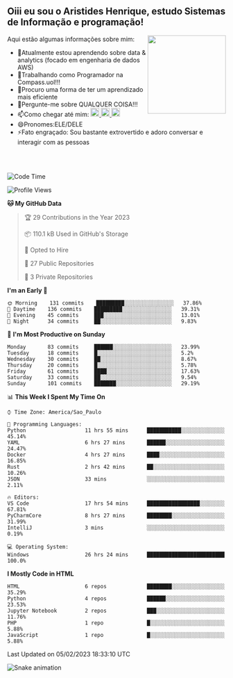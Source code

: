 ## Oiii eu sou o Aristides Henrique, estudo Sistemas de Informação e programação!

<div >
Aqui estão algumas informações sobre mim:<img align="right" height="180em" src="https://user-images.githubusercontent.com/97318481/177042589-45d62122-82a9-4a32-b3a7-87b322825b2f.png">
</div>

- 🌱Atualmente estou aprendendo sobre data & analytics (focado em engenharia de dados AWS)
- 👯Trabalhando como Programador na Compass.uol!!!
- 🤔Procuro uma forma de ter um aprendizado mais eficiente
- 💬Pergunte-me sobre QUALQUER COISA!!!
- 📫Como chegar até mim:
  <a href="https://www.instagram.com/aryhenry/" target="_blank">
  <img src="https://img.shields.io/badge/-Instagram-%23E4405F?style=for-the-badge&logo=instagram&logoColor=black" height="20px">
  </a>
  <a href="https://www.linkedin.com/in/aristides-henrique/" target="_blank">
  <img src="https://img.shields.io/badge/-LinkedIn-%230077B5?style=for-the-badge&logo=linkedin&logoColor=black" height="20px">
  </a> 
  <a href="mailto:arihenriqueuna@gmail.com">
  <img src="https://img.shields.io/badge/-Gmail-%23333?style=for-the-badge&logo=gmail&logoColor=white" height="20px">
  </a>
- 😄Pronomes:ELE/DELE
- ⚡Fato engraçado: Sou bastante extrovertido e adoro conversar e interagir com as pessoas
<br/>
<br/>

<!--START_SECTION:waka-->
![Code Time](http://img.shields.io/badge/Code%20Time-371%20hrs%2051%20mins-blue)

![Profile Views](http://img.shields.io/badge/Profile%20Views-1-blue)

**🐱 My GitHub Data** 

> 🏆 29 Contributions in the Year 2023
 > 
> 📦 110.1 kB Used in GitHub's Storage 
 > 
> 💼 Opted to Hire
 > 
> 📜 27 Public Repositories 
 > 
> 🔑 3 Private Repositories  
 > 
**I'm an Early 🐤** 

```text
🌞 Morning    131 commits    █████████░░░░░░░░░░░░░░░░   37.86% 
🌇 Daytime    136 commits    █████████░░░░░░░░░░░░░░░░   39.31% 
🌃 Evening    45 commits     ███░░░░░░░░░░░░░░░░░░░░░░   13.01% 
🌙 Night      34 commits     ██░░░░░░░░░░░░░░░░░░░░░░░   9.83%

```
📅 **I'm Most Productive on Sunday** 

```text
Monday       83 commits     ██████░░░░░░░░░░░░░░░░░░░   23.99% 
Tuesday      18 commits     █░░░░░░░░░░░░░░░░░░░░░░░░   5.2% 
Wednesday    30 commits     ██░░░░░░░░░░░░░░░░░░░░░░░   8.67% 
Thursday     20 commits     █░░░░░░░░░░░░░░░░░░░░░░░░   5.78% 
Friday       61 commits     ████░░░░░░░░░░░░░░░░░░░░░   17.63% 
Saturday     33 commits     ██░░░░░░░░░░░░░░░░░░░░░░░   9.54% 
Sunday       101 commits    ███████░░░░░░░░░░░░░░░░░░   29.19%

```


📊 **This Week I Spent My Time On** 

```text
⌚︎ Time Zone: America/Sao_Paulo

💬 Programming Languages: 
Python                   11 hrs 55 mins      ███████████░░░░░░░░░░░░░░   45.14% 
YAML                     6 hrs 27 mins       ██████░░░░░░░░░░░░░░░░░░░   24.47% 
Docker                   4 hrs 27 mins       ████░░░░░░░░░░░░░░░░░░░░░   16.85% 
Rust                     2 hrs 42 mins       ██░░░░░░░░░░░░░░░░░░░░░░░   10.26% 
JSON                     33 mins             ░░░░░░░░░░░░░░░░░░░░░░░░░   2.11%

🔥 Editors: 
VS Code                  17 hrs 54 mins      █████████████████░░░░░░░░   67.81% 
PyCharmCore              8 hrs 27 mins       ████████░░░░░░░░░░░░░░░░░   31.99% 
IntelliJ                 3 mins              ░░░░░░░░░░░░░░░░░░░░░░░░░   0.19%

💻 Operating System: 
Windows                  26 hrs 24 mins      █████████████████████████   100.0%

```

**I Mostly Code in HTML** 

```text
HTML                     6 repos             ████████░░░░░░░░░░░░░░░░░   35.29% 
Python                   4 repos             ██████░░░░░░░░░░░░░░░░░░░   23.53% 
Jupyter Notebook         2 repos             ███░░░░░░░░░░░░░░░░░░░░░░   11.76% 
PHP                      1 repo              █░░░░░░░░░░░░░░░░░░░░░░░░   5.88% 
JavaScript               1 repo              █░░░░░░░░░░░░░░░░░░░░░░░░   5.88%

```



 Last Updated on 05/02/2023 18:33:10 UTC
<!--END_SECTION:waka-->

![Snake animation](https://github.com/arihenrique/arihenrique/blob/output/github-contribution-grid-snake.svg)

